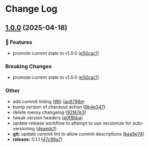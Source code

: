 # Change Log
<a name="1.0.0"></a>
## [1.0.0](https://www.github.com/emesinae/AetherSenseRedux/releases/tag/v1.0.0) (2025-04-18)

### 🌱 Features

* promote current state to v1.0.0 ([e50cac1](https://www.github.com/emesinae/AetherSenseRedux/commit/e50cac1bf3595c95f79f27e95d97d0016c533570))

### Breaking Changes

* promote current state to v1.0.0 ([e50cac1](https://www.github.com/emesinae/AetherSenseRedux/commit/e50cac1bf3595c95f79f27e95d97d0016c533570))

### Other

* add commit linting ([#6](https://www.github.com/emesinae/AetherSenseRedux/issues/6)) ([ac6798e](https://www.github.com/emesinae/AetherSenseRedux/commit/ac6798e505887e01f987a1c58ca08cd14d429c83))
* bump version of checkout action ([6b4e347](https://www.github.com/emesinae/AetherSenseRedux/commit/6b4e347009336607188b375854945156fa897f03))
* delete messy changelog ([92f47e3](https://www.github.com/emesinae/AetherSenseRedux/commit/92f47e32073db5558ffe757ef69703bd79cbe6a6))
* tweak version headers ([e0f8bba](https://www.github.com/emesinae/AetherSenseRedux/commit/e0f8bba7e50e3557dff898291f2d80489d06c198))
* update release workflow to attempt to use versionize for auto-versioning ([deaedcf](https://www.github.com/emesinae/AetherSenseRedux/commit/deaedcf9192fde7807e68d8f22717f7b0e64fe41))
* **git:** update commit lint to allow commit descriptions ([bea5e74](https://www.github.com/emesinae/AetherSenseRedux/commit/bea5e740855b0470d9488ccc90ec7719a894bd4b))
* **release:** 0.1.1 ([47c98a7](https://www.github.com/emesinae/AetherSenseRedux/commit/47c98a77984489626cafc1ebbc03ee11155d9e88))


